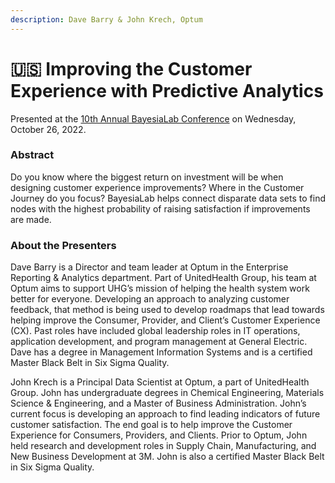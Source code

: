 ```yaml
---
description: Dave Barry & John Krech, Optum
---
```


# 🇺🇸 Improving the Customer Experience with Predictive Analytics

Presented at the [10th Annual BayesiaLab Conference](./) on Wednesday, October 26, 2022.

### Abstract&#x20;

Do you know where the biggest return on investment will be when designing customer experience improvements? Where in the Customer Journey do you focus? BayesiaLab helps connect disparate data sets to find nodes with the highest probability of raising satisfaction if improvements are made.

### About the Presenters&#x20;

Dave Barry is a Director and team leader at Optum in the Enterprise Reporting & Analytics department. Part of UnitedHealth Group, his team at Optum aims to support UHG’s mission of helping the health system work better for everyone. Developing an approach to analyzing customer feedback, that method is being used to develop roadmaps that lead towards helping improve the Consumer, Provider, and Client’s Customer Experience (CX). Past roles have included global leadership roles in IT operations, application development, and program management at General Electric. Dave has a degree in Management Information Systems and is a certified Master Black Belt in Six Sigma Quality.

John Krech is a Principal Data Scientist at Optum, a part of UnitedHealth Group. John has undergraduate degrees in Chemical Engineering, Materials Science & Engineering, and a Master of Business Administration. John’s current focus is developing an approach to find leading indicators of future customer satisfaction.  The end goal is to help improve the Customer Experience for Consumers, Providers, and Clients. Prior to Optum, John held research and development roles in Supply Chain, Manufacturing, and New Business Development at 3M. John is also a certified Master Black Belt in Six Sigma Quality.
